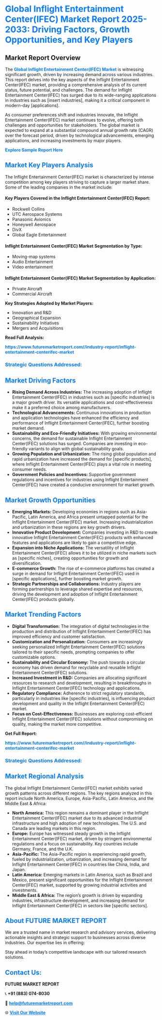<h1 style="color: #007BFF;">Global Inflight Entertainment Center(IFEC) Market Report 2025-2033: Driving Factors, Growth Opportunities, and Key Players</h1>

<section id="overview">
<h2>Market Report Overview</h2>
<p>The <a href="https://www.futuremarketreport.com//industry-report/inflight-entertainment-centerifec-market" style="color: #007BFF; text-decoration: none;"><strong>Global Inflight Entertainment Center(IFEC) Market</strong></a> is witnessing significant growth, driven by increasing demand across various industries. This report delves into the key aspects of the Inflight Entertainment Center(IFEC) market, providing a comprehensive analysis of its current status, future potential, and challenges. The demand for Inflight Entertainment Center(IFEC) has surged due to its wide-ranging applications in industries such as [insert industries], making it a critical component in modern-day [applications].</p>
<p>As consumer preferences shift and industries innovate, the Inflight Entertainment Center(IFEC) market continues to evolve, offering both challenges and opportunities for stakeholders. The global market is expected to expand at a substantial compound annual growth rate (CAGR) over the forecast period, driven by technological advancements, emerging applications, and increasing investments by major players.</p>
</section>

<section id="overview">
<p><a href="https://www.futuremarketreport.com//request-sample/reportId=81971" style="color: #007BFF; text-decoration: none;"><strong>Explore Sample Report Here</strong></a></p>
</section>

<section id="key-players">
<h2 style="color: #007BFF;">Market Key Players Analysis</h2>
<p>The Inflight Entertainment Center(IFEC) market is characterized by intense competition among key players striving to capture a larger market share. Some of the leading companies in the market include:</p>
<h4>Key Players Covered in the Inflight Entertainment Center(IFEC) Report:</h4>
<ul><li>Rockwell Collins</li><li>UTC Aerospace Systems</li><li>Panasonic Avionics</li><li>Honeywell Aerospace</li><li>DivX</li><li>Global Eagle Entertainment</li></ul>
<h4>Inflight Entertainment Center(IFEC) Market Segmentation by Type:</h4>
<ul><li>Moving-map systems</li><li>Audio Entertainment</li><li>Video entertainment</li></ul>

<h4>Inflight Entertainment Center(IFEC) Market Segmentation by Application:</h4>
<ul><li>Private Aircraft</li><li>Commercial Aircraft</li></ul>
<p><strong>Key Strategies Adopted by Market Players:</strong></p>
<ul>
<li>Innovation and R&D</li>
<li>Geographical Expansion</li>
<li>Sustainability Initiatives</li>
<li>Mergers and Acquisitions</li>
</ul>
</section>

<section>
<p><strong>Read Full Analysis: </strong></p><a href="https://www.futuremarketreport.com//industry-report/inflight-entertainment-centerifec-market" style="color: #007BFF; text-decoration: none;"><strong>https://www.futuremarketreport.com//industry-report/inflight-entertainment-centerifec-market</strong></a>
<h3 style="color: #007BFF;">Strategic Questions Addressed:</h3>
</section>

<section id="driving-factors">
<h2 style="color: #007BFF;">Market Driving Factors</h2>
<ul>
<li><strong>Rising Demand Across Industries:</strong> The increasing adoption of Inflight Entertainment Center(IFEC) in industries such as [specific industries] is a major growth driver. Its versatile applications and cost-effectiveness make it a preferred choice among manufacturers.</li>
<li><strong>Technological Advancements:</strong> Continuous innovations in production and application technologies have enhanced the efficiency and performance of Inflight Entertainment Center(IFEC), further boosting market demand.</li>
<li><strong>Sustainability and Eco-Friendly Initiatives:</strong> With growing environmental concerns, the demand for sustainable Inflight Entertainment Center(IFEC) solutions has surged. Companies are investing in eco-friendly variants to align with global sustainability goals.</li>
<li><strong>Growing Population and Urbanization:</strong> The rising global population and rapid urbanization have increased the demand for [specific products], where Inflight Entertainment Center(IFEC) plays a vital role in meeting consumer needs.</li>
<li><strong>Government Policies and Incentives:</strong> Supportive government regulations and incentives for industries using Inflight Entertainment Center(IFEC) have created a conducive environment for market growth.</li>
</ul>
</section>

<section id="growth-opportunities">
<h2 style="color: #007BFF;">Market Growth Opportunities</h2>
<ul>
<li><strong>Emerging Markets:</strong> Developing economies in regions such as Asia-Pacific, Latin America, and Africa present untapped potential for the Inflight Entertainment Center(IFEC) market. Increasing industrialization and urbanization in these regions are key growth drivers.</li>
<li><strong>Innovative Product Development:</strong> Companies investing in R&D to create innovative Inflight Entertainment Center(IFEC) products with enhanced features and applications are likely to gain a competitive edge.</li>
<li><strong>Expansion into Niche Applications:</strong> The versatility of Inflight Entertainment Center(IFEC) allows it to be utilized in niche markets such as [specific niches], creating opportunities for growth and diversification.</li>
<li><strong>E-commerce Growth:</strong> The rise of e-commerce platforms has created a surge in demand for Inflight Entertainment Center(IFEC) used in [specific applications], further boosting market growth.</li>
<li><strong>Strategic Partnerships and Collaborations:</strong> Industry players are forming partnerships to leverage shared expertise and resources, driving the development and adoption of Inflight Entertainment Center(IFEC) products globally.</li>
</ul>
</section>

<section id="trending-factors">
<h2 style="color: #007BFF;">Market Trending Factors</h2>
<ul>
<li><strong>Digital Transformation:</strong> The integration of digital technologies in the production and distribution of Inflight Entertainment Center(IFEC) has improved efficiency and customer satisfaction.</li>
<li><strong>Customization and Personalization:</strong> Consumers are increasingly seeking personalized Inflight Entertainment Center(IFEC) solutions tailored to their specific needs, prompting companies to offer customizable options.</li>
<li><strong>Sustainability and Circular Economy:</strong> The push towards a circular economy has driven demand for recyclable and reusable Inflight Entertainment Center(IFEC) solutions.</li>
<li><strong>Increased Investment in R&D:</strong> Companies are allocating significant resources to research and development, resulting in breakthroughs in Inflight Entertainment Center(IFEC) technology and applications.</li>
<li><strong>Regulatory Compliance:</strong> Adherence to strict regulatory standards, particularly in industries like [specific industries], is influencing product development and quality in the Inflight Entertainment Center(IFEC) market.</li>
<li><strong>Focus on Cost-Effectiveness:</strong> Businesses are exploring cost-efficient Inflight Entertainment Center(IFEC) solutions without compromising on quality, making the market more competitive.</li>
</ul>
</section>

<section>
<p><strong>Get Full Report: </strong></p><a href="https://www.futuremarketreport.com//industry-report/inflight-entertainment-centerifec-market" style="color: #007BFF; text-decoration: none;"><strong>https://www.futuremarketreport.com//industry-report/inflight-entertainment-centerifec-market</strong></a>
<h3 style="color: #007BFF;">Strategic Questions Addressed:</h3>
</section>


<section id="regional-analysis">
<h2 style="color: #007BFF;">Market Regional Analysis</h2>
<p>The global Inflight Entertainment Center(IFEC) market exhibits varied growth patterns across different regions. The key regions analyzed in this report include North America, Europe, Asia-Pacific, Latin America, and the Middle East & Africa:</p>
<ul>
<li><strong>North America:</strong> This region remains a dominant player in the Inflight Entertainment Center(IFEC) market due to its advanced industrial infrastructure and high adoption of new technologies. The U.S. and Canada are leading markets in this region.</li>
<li><strong>Europe:</strong> Europe has witnessed steady growth in the Inflight Entertainment Center(IFEC) market, driven by stringent environmental regulations and a focus on sustainability. Key countries include Germany, France, and the U.K.</li>
<li><strong>Asia-Pacific:</strong> The Asia-Pacific region is experiencing rapid growth, fueled by industrialization, urbanization, and increasing demand for Inflight Entertainment Center(IFEC) in countries like China, India, and Japan.</li>
<li><strong>Latin America:</strong> Emerging markets in Latin America, such as Brazil and Mexico, present significant opportunities for the Inflight Entertainment Center(IFEC) market, supported by growing industrial activities and investments.</li>
<li><strong>Middle East & Africa:</strong> The region’s growth is driven by expanding industries, infrastructure development, and increasing demand for Inflight Entertainment Center(IFEC) in sectors like [specific sectors].</li>
</ul>
</section>

<footer>
<h2 style="color: #007BFF;">About FUTURE MARKET REPORT</h2>
<p>We are a trusted name in market research and advisory services, delivering actionable insights and strategic support to businesses across diverse industries. Our expertise lies in offering:</p>

<p>Stay ahead in today’s competitive landscape with our tailored research solutions.</p>

<h2 style="color: #007BFF;">Contact Us:</h2>
<p><strong>FUTURE MARKET REPORT</strong></p>
<p>📞 <strong>+91 (883) 074-8030</strong></p>
<p>📧 <strong><a href="mailto:help@futuremarketreport.com" style="color: #007BFF;">help@futuremarketreport.com</a></strong></p>
<p>🌐 <strong><a href="https://www.futuremarketreport.com/" style="color: #007BFF;">Visit Our Website</a></strong></p>
</footer>